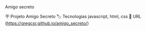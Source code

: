 Amigo secreto

🪧 Projeto Amigo Secreto	
🏷️ Tecnologias	javascript, html, css
🚀 URL	(https://gregcsr.github.io/amigo_secreto/)
